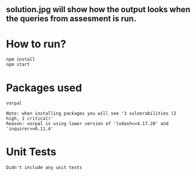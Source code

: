 ## solution.jpg will show how the output looks when the queries from assesment is run.
# How to run?
```
npm install
npm start

```

# Packages used
```
vorpal

Note: when installing packages you will see '3 vulnerabilities (2 high, 1 critical)' 
Reason: vorpal is using lower version of 'lodash<=4.17.20' and 'inquirer<=0.11.4'

```

# Unit Tests
```
Didn't include any unit tests

```

